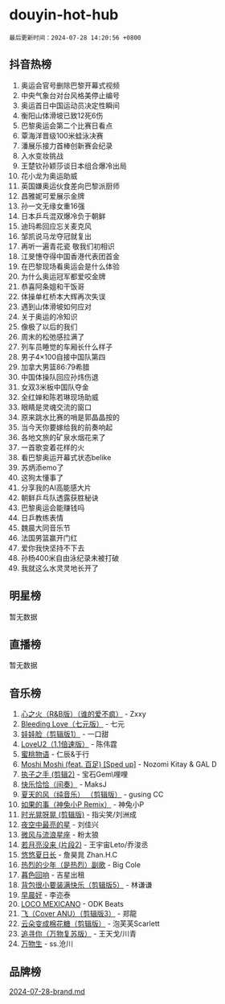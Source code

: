 # douyin-hot-hub

`最后更新时间：2024-07-28 14:20:56 +0800`

## 抖音热榜

1. 奥运会官号删除巴黎开幕式视频
1. 中央气象台对台风格美停止编号
1. 奥运首日中国运动员决定性瞬间
1. 衡阳山体滑坡已致12死6伤
1. 巴黎奥运会第二个比赛日看点
1. 覃海洋晋级100米蛙泳决赛
1. 潘展乐接力首棒创新赛会纪录
1. 入水变妆挑战
1. 王楚钦孙颖莎谈日本组合爆冷出局
1. 花小龙为奥运助威
1. 英国嫌奥运伙食差向巴黎派厨师
1. 昌雅妮可爱展示金牌
1. 孙一文无缘女重16强
1. 日本乒乓混双爆冷负于朝鲜
1. 迪玛希回应忘关麦克风
1. 邹凯说马龙夺冠就复出
1. 再听一遍青花瓷 敬我们初相识
1. 江旻憓夺得中国香港代表团首金
1. 在巴黎现场看奥运会是什么体验
1. 为什么奥运冠军都爱咬金牌
1. 恭喜阿条姐和干饭哥
1. 体操单杠桥本大辉再次失误
1. 遇到山体滑坡如何应对
1. 关于奥运的冷知识
1. 像极了以后的我们
1. 周末的松弛感拉满了
1. 列车员睡觉的车厢长什么样子
1. 男子4×100自接中国队第四
1. 加拿大男篮86:79希腊
1. 中国体操队回应孙炜伤退
1. 女双3米板中国队夺金
1. 全红婵和陈若琳现场助威
1. 眼睛是灵魂交流的窗口
1. 原来跳水比赛的哨是郭晶晶按的
1. 当今天你要嫁给我的前奏响起
1. 各地文旅的矿泉水烟花来了
1. 一首歌变着花样的火
1. 看巴黎奥运开幕式状态belike
1. 苏炳添emo了
1. 这狗太懂事了
1. 分享我的AI高能感大片
1. 朝鲜乒乓队透露获胜秘诀
1. 巴黎奥运会能赚钱吗
1. 日乒教练表情
1. 魏晨大同音乐节
1. 法国男篮赢开门红
1. 爱你我快坚持不下去
1. 孙杨400米自由泳纪录未被打破
1. 我就这么水灵灵地长开了

## 明星榜

暂无数据

## 直播榜

暂无数据

## 音乐榜

1. [心之火（R&B版）（谁的爱不疯）](https://sf5-hl-cdn-tos.douyinstatic.com/obj/tos-cn-ve-2774/okemkEDaIBBE3OosftCgMxlFkLQZRw37t36ZQv) - Zxxy
1. [Bleeding Love（七元版）](https://sf3-cdn-tos.douyinstatic.com/obj/tos-cn-ve-2774/oEgC9eZFHQ1MfSRnrfkzFp8AayDWqAQMABBgUs) - 七元
1. [娃娃脸（剪辑版1）](https://sf6-cdn-tos.douyinstatic.com/obj/tos-cn-ve-2774/oIimSCgQoNUePTAZ1Ba7TeADY4KetGYsVFeaaB) - 一口甜
1. [LoveU2（1.1倍速版）](https://sf5-hl-cdn-tos.douyinstatic.com/obj/tos-cn-ve-2774/oQMeDffLaEmgMwgCOEMAFCI6INzoFPgWdD0rsa) - 陈伟霆
1. [蜜桃物语](https://sf5-hl-cdn-tos.douyinstatic.com/obj/tos-cn-ve-2774/oIhOSCZtIACtYU4XQkngiW9kCBfVD1Fz9IYeqL) - 仁辰&于行
1. [Moshi Moshi (feat. 百足) [Sped up]](https://sf5-hl-cdn-tos.douyinstatic.com/obj/tos-cn-ve-2774/ocCPFQcXJLeroaIdQLIGAoeeYM3OAUYGDguHXz) - Nozomi Kitay & GAL D
1. [执子之手 (剪辑2)](https://sf3-cdn-tos.douyinstatic.com/obj/tos-cn-ve-2774/oUoZLQjCc31XzqsBnBQUNgeKtYPBcgbFDwtfcu) - 宝石Gem\哩哩
1. [快乐恰恰（间奏）](https://sf5-hl-cdn-tos.douyinstatic.com/obj/tos-cn-ve-2774/oMesum3HvWQXJxuMFeVYzf54o2QzH5aEBPOCAn) - MaksJ
1. [夏天的风（纯音乐） （剪辑版）](https://sf5-hl-cdn-tos.douyinstatic.com/obj/tos-cn-ve-2774/oUzLjBZZFQAoNRmGokEeD5zfQCObp6UeFAnTa6) - gusing CC
1. [如果的事（神兔小P Remix）](https://sf5-hl-cdn-tos.douyinstatic.com/obj/tos-cn-ve-2774/okHtAffz3g4ZB0BMQn9iC9BC6AciI3xCmgQTqt) - 神兔小P
1. [时光晃呀晃 (剪辑版)](https://sf5-hl-cdn-tos.douyinstatic.com/obj/tos-cn-ve-2774/o8ACeQem3gwI1x3GIYGAfKG0LJebKFRJDwRwyW) - 指尖笑/刘洲成
1. [夜空中最亮的星](https://sf6-cdn-tos.douyinstatic.com/obj/tos-cn-ve-2774/o4IfgGwqqnFeXEMGaS8JBzJAdayAaCeoxqbjCD) - 刘佳兴
1. [微风与流浪星座](https://sf3-cdn-tos.douyinstatic.com/obj/tos-cn-ve-2774/okQfeAMGaEbRLJILIMJGeKgg1CgIeCNAsmx8IR) - 粉太狼
1. [若月亮没来 (片段2)](https://sf3-cdn-tos.douyinstatic.com/obj/tos-cn-ve-2774/ocQavLLjkCOeDxGyYeIMGgNAIwJ0QXE1Ve3Fzv) - 王宇宙Leto/乔浚丞
1. [悠悠夏日长](https://sf5-hl-cdn-tos.douyinstatic.com/obj/tos-cn-ve-2774/oUMrdhm6MSeLCU1aI6CXCBFtQzFEGafJYAeDgE) - 詹昊晁 Zhan.H.C
1. [热烈的少年（是热烈）副歌](https://sf3-cdn-tos.douyinstatic.com/obj/tos-cn-ve-2774/owVNI0CLDAUMtSz6TEYvfFBFL4UDFFhLfgK8fa) - Big Cole
1. [暮色回响](https://sf5-hl-cdn-tos.douyinstatic.com/obj/tos-cn-ve-2774/ogmtI1ftCDEkkgJG5NlBfFoiaBQtGMF3ZTdrIO) - 吉星出租
1. [背包很小要装满快乐（剪辑版5）](https://sf5-hl-cdn-tos.douyinstatic.com/obj/tos-cn-ve-2774/oUqSJIiBjw2pxsBAiQRmkbZGJrlGCMBPpIW90) - 林谦谦
1. [早晨好](https://sf3-cdn-tos.douyinstatic.com/obj/tos-cn-ve-2774/oEn1iBCi6Im33ZOg97tePPMfoRzXBPLBQ1plD3) - 李迩泰
1. [LOCO MEXICANO](https://sf5-hl-cdn-tos.douyinstatic.com/obj/tos-cn-ve-2774/owxVoxJorA4ILBfsMAjU6t7O1xW9w0tS7EYzh6) - ODK Beats
1. [飞（Cover ANU）（剪辑版3）](https://sf3-cdn-tos.douyinstatic.com/obj/tos-cn-ve-2774/7fceff03e2694974b0f5a59c8eb131aa) - 郑龍
1. [云朵变成棉花糖（剪辑版）](https://sf5-hl-cdn-tos.douyinstatic.com/obj/tos-cn-ve-2774/o8LC84GQLALFfXeyJmh8KE61byVQYMMeAZLfEI) - 泡芙芙Scarlett
1. [追寻你（万物复苏版）](https://sf5-hl-cdn-tos.douyinstatic.com/obj/tos-cn-ve-2774/oYeAZJsbjIDit9APmBg8u6uDUQnHmoCf3gbo74) - 王天戈/川青
1. [万物生](https://sf5-hl-cdn-tos.douyinstatic.com/obj/tos-cn-ve-2774/oYmc57nRMikxBnetIc1y6BCoOZFN5QfURgQDTE) - ss.沧川

## 品牌榜

[2024-07-28-brand.md](2024-07-28-brand.md)
